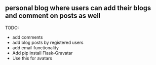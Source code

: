 ## personal blog where users can add their blogs and comment on posts as well


TODO:
- add comments
- add blog posts by registered users
- add email functionality
- Add pip install Flask-Gravatar
- Use this for avatars
